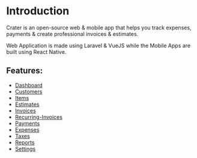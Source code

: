 # Introduction

Crater is an open-source web & mobile app that helps you track expenses, payments & create professional invoices & estimates.

Web Application is made using Laravel & VueJS while the Mobile Apps are built using React Native.

## Features:

- [Dashboard](./guide/dashboard.md)
- [Customers](./guide/customers.md)
- [Items](./guide/items.md)
- [Estimates](./guide/estimates.md)
- [Invoices](./guide/invoices.md)
- [Recurring-Invoices](./guide/recurring-invoices.md)
- [Payments](./guide/payments.md)
- [Expenses](./guide/expenses.md)
- [Taxes](./guide/taxes.md)
- [Reports](./guide/reports.md)
- [Settings](./guide/settings.md)